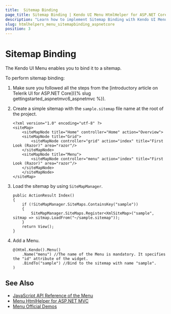 ```yaml
---
title:  Sitemap Binding
page_title: Sitemap Binding | Kendo UI Menu HtmlHelper for ASP.NET Core
description: "Learn how to implement Sitemap Binding with Kendo UI Menu HtmlHelper for ASP.NET Core (MVC 6 or ASP.NET Core MVC)."
slug: htmlhelpers_menu_sitemapbinding_aspnetcore
position: 3
---
```


# Sitemap Binding

The Kendo UI Menu enables you to bind it to a sitemap.

To perform sitemap binding:

1. Make sure you followed all the steps from the [introductory article on Telerik UI for ASP.NET Core]({% slug gettingstarted_aspnetmvc6_aspnetmvc %}).
1. Create a simple sitemap with the `sample.sitemap` file name at the root of the project.

    ```Razor
    <?xml version="1.0" encoding="utf-8" ?>
    <siteMap>
        <siteMapNode title="Home" controller="Home" action="Overview">
        <siteMapNode title="Grid">
            <siteMapNode controller="grid" action="index" title="First Look (Razor)" area="razor"/>
        </siteMapNode>
        <siteMapNode title="Menu">
            <siteMapNode controller="menu" action="index" title="First Look (Razor)" area="razor"/>
        </siteMapNode>
        </siteMapNode>
    </siteMap>
    ```

1. Load the sitemap by using `SiteMapManager`.

    ```Razor
    public ActionResult Index()
    {
        if (!SiteMapManager.SiteMaps.ContainsKey("sample"))
        {
            SiteMapManager.SiteMaps.Register<XmlSiteMap>("sample", sitmap => sitmap.LoadFrom("~/sample.sitemap"));
        }
        return View();
    }
    ```

1. Add a Menu.

    ```Razor
    @(Html.Kendo().Menu()
        .Name("menu") //The name of the Menu is mandatory. It specifies the "id" attribute of the widget.
        .BindTo("sample") //Bind to the sitemap with name "sample".
    )
    ```

## See Also

* [JavaScript API Reference of the Menu](http://docs.telerik.com/kendo-ui/api/javascript/ui/menu)
* [Menu HtmlHelper for ASP.NET MVC](http://docs.telerik.com/aspnet-mvc/helpers/menu/overview)
* [Menu Official Demos](http://demos.telerik.com/aspnet-core/menu/index)
